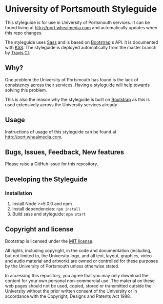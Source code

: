 # University of Portsmouth Styleguide

This styleguide is for use in University of Portsmouth services. It can be found living at http://port.whealmedia.com and automatically updates when this repo changes.

The styleguide uses [Sass](http://sass-lang.com/) and is based on [Bootstrap](https://github.com/twbs/bootstrap)'s API. It is documented with [KSS](https://github.com/kss-node/kss-node). The styleguide is deployed automatically from the master branch by [Travis CI](http://travisci.org).

## Why?

One problem the University of Portsmouth has found is the lack of consistency across their services. Having a styleguide will help towards solving this problem.

This is also the reason why the styleguide is built on [Bootstrap](https://github.com/twbs/bootstrap) as this is used extensively across the University services already

## Usage

Instructions of usage of this styleguide can be found at http://port.whealmedia.com.

## Bugs, Issues, Feedback, New features

Please raise a GitHub issue for this repository.

## Developing the Styleguide

### Installation

1. Install Node >=5.0.0 and npm
2. Install dependencies: `npm install`
3. Build sass and styleguide: `npm start`

## Copyright and license

Bootstrap is licensed under the [MIT license](https://github.com/twbs/bootstrap/blob/master/LICENSE).

All rights, including copyright, in the code and documentation (including, but not limited to, the University logo, and
all text, layout, graphics, video and audio material and artwork) are owned or controlled for these purposes by the
University of Portsmouth unless otherwise stated.

In accessing this repository, you agree that you may only download the content for your own personal
non-commercial use. The material on these web pages should not be used, copied, stored or transmitted outside the
University without the prior written consent of the University or in accordance with the Copyright, Designs and Patents
Act 1988.
